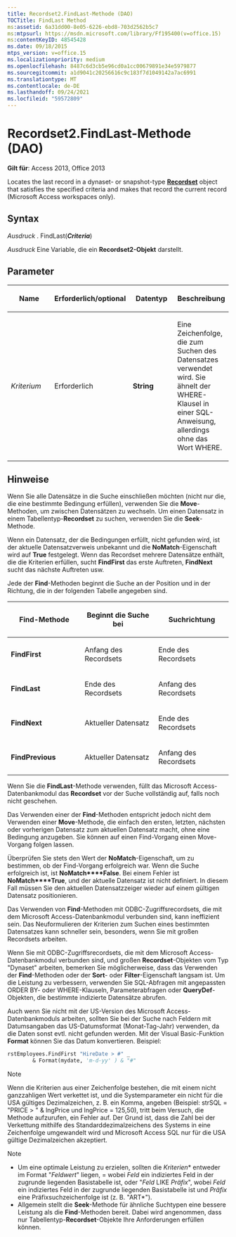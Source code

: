 ```yaml
---
title: Recordset2.FindLast-Methode (DAO)
TOCTitle: FindLast Method
ms:assetid: 6a31dd00-8e05-6226-ebd8-703d2562b5c7
ms:mtpsurl: https://msdn.microsoft.com/library/Ff195400(v=office.15)
ms:contentKeyID: 48545428
ms.date: 09/18/2015
mtps_version: v=office.15
ms.localizationpriority: medium
ms.openlocfilehash: 8487c6d3cb5e96cd0a1cc00679891e34e5979877
ms.sourcegitcommit: a1d9041c20256616c9c183f7d1049142a7ac6991
ms.translationtype: MT
ms.contentlocale: de-DE
ms.lasthandoff: 09/24/2021
ms.locfileid: "59572809"
---
```

# <a name="recordset2findlast-method-dao"></a>Recordset2.FindLast-Methode (DAO)

**Gilt für**: Access 2013, Office 2013

Locates the last record in a dynaset- or snapshot-type **[Recordset](recordset-object-dao.md)** object that satisfies the specified criteria and makes that record the current record (Microsoft Access workspaces only).

## <a name="syntax"></a>Syntax

*Ausdruck* . FindLast(***Criteria***)

*Ausdruck* Eine Variable, die ein **Recordset2-Objekt** darstellt.

## <a name="parameters"></a>Parameter

<table>
<colgroup>
<col style="width: 25%" />
<col style="width: 25%" />
<col style="width: 25%" />
<col style="width: 25%" />
</colgroup>
<thead>
<tr class="header">
<th><p>Name</p></th>
<th><p>Erforderlich/optional</p></th>
<th><p>Datentyp</p></th>
<th><p>Beschreibung</p></th>
</tr>
</thead>
<tbody>
<tr class="odd">
<td><p><em>Kriterium</em></p></td>
<td><p>Erforderlich</p></td>
<td><p><strong>String</strong></p></td>
<td><p>Eine Zeichenfolge, die zum Suchen des Datensatzes verwendet wird. Sie ähnelt der WHERE-Klausel in einer SQL-Anweisung, allerdings ohne das Wort WHERE.</p></td>
</tr>
</tbody>
</table>


## <a name="remarks"></a>Hinweise

Wenn Sie alle Datensätze in die Suche einschließen möchten (nicht nur die, die eine bestimmte Bedingung erfüllen), verwenden Sie die **Move**-Methoden, um zwischen Datensätzen zu wechseln. Um einen Datensatz in einem Tabellentyp-**Recordset** zu suchen, verwenden Sie die **Seek**-Methode.

Wenn ein Datensatz, der die Bedingungen erfüllt, nicht gefunden wird, ist der aktuelle Datensatzverweis unbekannt und die **NoMatch**-Eigenschaft wird auf **True** festgelegt. Wenn das Recordset mehrere Datensätze enthält, die die Kriterien erfüllen, sucht **FindFirst** das erste Auftreten, **FindNext** sucht das nächste Auftreten usw.

Jede der **Find**-Methoden beginnt die Suche an der Position und in der Richtung, die in der folgenden Tabelle angegeben sind.

<table>
<colgroup>
<col style="width: 33%" />
<col style="width: 33%" />
<col style="width: 33%" />
</colgroup>
<thead>
<tr class="header">
<th><p>Find-Methode</p></th>
<th><p>Beginnt die Suche bei</p></th>
<th><p>Suchrichtung</p></th>
</tr>
</thead>
<tbody>
<tr class="odd">
<td><p><strong>FindFirst</strong></p></td>
<td><p>Anfang des Recordsets</p></td>
<td><p>Ende des Recordsets</p></td>
</tr>
<tr class="even">
<td><p><strong>FindLast</strong></p></td>
<td><p>Ende des Recordsets</p></td>
<td><p>Anfang des Recordsets</p></td>
</tr>
<tr class="odd">
<td><p><strong>FindNext</strong></p></td>
<td><p>Aktueller Datensatz</p></td>
<td><p>Ende des Recordsets</p></td>
</tr>
<tr class="even">
<td><p><strong>FindPrevious</strong></p></td>
<td><p>Aktueller Datensatz</p></td>
<td><p>Anfang des Recordsets</p></td>
</tr>
</tbody>
</table>


Wenn Sie die **FindLast**-Methode verwenden, füllt das Microsoft Access-Datenbankmodul das **Recordset** vor der Suche vollständig auf, falls noch nicht geschehen.

Das Verwenden einer der **Find**-Methoden entspricht jedoch nicht dem Verwenden einer **Move**-Methode, die einfach den ersten, letzten, nächsten oder vorherigen Datensatz zum aktuellen Datensatz macht, ohne eine Bedingung anzugeben. Sie können auf einen Find-Vorgang einen Move-Vorgang folgen lassen.

Überprüfen Sie stets den Wert der **NoMatch**-Eigenschaft, um zu bestimmen, ob der Find-Vorgang erfolgreich war. Wenn die Suche erfolgreich ist, ist **NoMatch****False**. Bei einem Fehler ist **NoMatch****True**, und der aktuelle Datensatz ist nicht definiert. In diesem Fall müssen Sie den aktuellen Datensatzzeiger wieder auf einem gültigen Datensatz positionieren.

Das Verwenden von **Find**-Methoden mit ODBC-Zugriffsrecordsets, die mit dem Microsoft Access-Datenbankmodul verbunden sind, kann ineffizient sein. Das Neuformulieren der Kriterien zum Suchen eines bestimmten Datensatzes kann schneller sein, besonders, wenn Sie mit großen Recordsets arbeiten.

Wenn Sie mit ODBC-Zugriffsrecordsets, die mit dem Microsoft Access-Datenbankmodul verbunden sind, und großen **Recordset**-Objekten vom Typ "Dynaset" arbeiten, bemerken Sie möglicherweise, dass das Verwenden der **Find**-Methoden oder der **Sort**- oder **Filter**-Eigenschaft langsam ist. Um die Leistung zu verbessern, verwenden Sie SQL-Abfragen mit angepassten ORDER BY- oder WHERE-Klauseln, Parameterabfragen oder **QueryDef**-Objekten, die bestimmte indizierte Datensätze abrufen.

Auch wenn Sie nicht mit der US-Version des Microsoft Access-Datenbankmoduls arbeiten, sollten Sie bei der Suche nach Feldern mit Datumsangaben das US-Datumsformat (Monat-Tag-Jahr) verwenden, da die Daten sonst evtl. nicht gefunden werden. Mit der Visual Basic-Funktion **Format** können Sie das Datum konvertieren. Beispiel:

```vb
rstEmployees.FindFirst "HireDate > #" _ 
        & Format(mydate, 'm-d-yy' ) & "#" 
```

> [!NOTE]
> Wenn die Kriterien aus einer Zeichenfolge bestehen, die mit einem nicht ganzzahligen Wert verkettet ist, und die Systemparameter ein nicht für die USA gültiges Dezimalzeichen, z. B. ein Komma, angeben (Beispiel: strSQL = "PRICE \> " & lngPrice und lngPrice = 125,50), tritt beim Versuch, die Methode aufzurufen, ein Fehler auf. Der Grund ist, dass die Zahl bei der Verkettung mithilfe des Standarddezimalzeichens des Systems in eine Zeichenfolge umgewandelt wird und Microsoft Access SQL nur für die USA gültige Dezimalzeichen akzeptiert.

> [!NOTE]
> - Um eine optimale Leistung zu erzielen, sollten die *Kriterien** entweder im Format "*Feldwert*" liegen,  =  wobei *Feld* ein indiziertes Feld in der zugrunde liegenden Basistabelle ist, oder "*Feld* LIKE *Präfix*", wobei *Feld* ein indiziertes Feld in der zugrunde liegenden Basistabelle ist und *Präfix* eine Präfixsuchzeichenfolge ist (z. B. "ART*").
> - Allgemein stellt die **Seek**-Methode für ähnliche Suchtypen eine bessere Leistung als die **Find**-Methoden bereit. Dabei wird angenommen, dass nur Tabellentyp-**Recordset**-Objekte Ihre Anforderungen erfüllen können.


